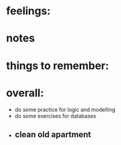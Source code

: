 
# feelings:

# notes

# things to remember: 

# overall:
- do some practice for logic and modelling 
- do some exercises for databases
- clean old apartment
	- 